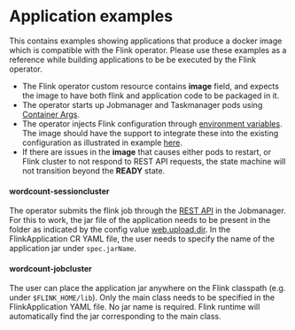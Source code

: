 # Application examples

This contains examples showing applications that produce a docker image which is compatible with the Flink operator. Please use these examples as a reference while building applications to be be executed by the Flink operator.

* The Flink operator custom resource contains **image** field, and expects the image to have both flink and application code to be packaged in it.
* The operator starts up Jobmanager and Taskmanager pods using [Container Args](https://godoc.org/k8s.io/api/core/v1#Container).
* The operator injects Flink configuration through [environment variables](https://github.com/lyft/flinkk8soperator/blob/master/pkg/controller/flink/container_utils.go#L84). The image should have the support to integrate these into the existing configuration as illustrated in example [here](https://github.com/lyft/flinkk8soperator/blob/master/examples/wordcount-sessioncluster/docker-entrypoint.sh#L26).
* If there are issues in the **image** that causes either pods to restart, or Flink cluster to not respond to REST API requests, the state machine will not transition beyond the **READY** state.

#### wordcount-sessioncluster

The operator submits the flink job through the [REST API](https://ci.apache.org/projects/flink/flink-docs-stable/monitoring/rest_api.html#jars-jarid-run) in the Jobmanager. For this to work, the jar file of the application needs to be present in the folder as indicated by the config value [web.upload.dir](https://ci.apache.org/projects/flink/flink-docs-stable/ops/config.html#web-upload-dir).  In the FlinkApplication CR YAML file, the user needs to specify the name of the application jar under `spec.jarName`.

#### wordcount-jobcluster

The user can place the application jar anywhere on the Flink classpath (e.g. under `$FLINK_HOME/lib`). Only the main class needs to be specified in the FlinkApplication YAML file. No jar name is required. Flink runtime will automatically find the jar corresponding to the main class.


